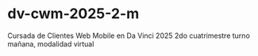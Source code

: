 # dv-cwm-2025-2-m
Cursada de Clientes Web Mobile en Da Vinci 2025 2do cuatrimestre turno mañana, modalidad virtual
